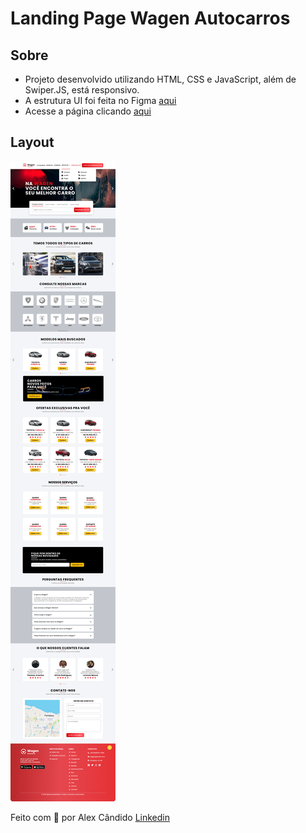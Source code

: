 # Landing Page Wagen Autocarros

## Sobre

- Projeto desenvolvido utilizando HTML, CSS e JavaScript, além de Swiper.JS, está responsivo.</br>
- A estrutura UI foi feita no Figma [aqui](https://www.figma.com/file/5BSoveysIO1CLp0V2PVDyr/Landing-Page-Wagen-Autocarros?node-id=0%3A1)</br>
- Acesse a página clicando [aqui](https://alex-candido.github.io/wagen-autocarros/)

## Layout

<img src="/src/img/Desktop.png" alt="resultado">

Feito com 💙 por Alex Cândido [Linkedin](https://www.linkedin.com/in/alexcndd/)


